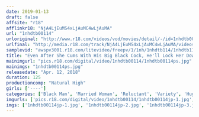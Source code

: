 ```yaml
---
date: 2019-01-13
draft: false
affsite: "r18"
afflinkr18: "NjA4LjEuMS4xLjAuMC4wLjAuMA"
url: "1nhdtb00114"
urloriginal: "http://www.r18.com/videos/vod/movies/detail/-/id=1nhdtb00114"
urlfinal: "http://media.r18.com/track/NjA4LjEuMS4xLjAuMC4wLjAuMA/videos/vod/movies/detail/-/id=1nhdtb00114"
samplevid: "awspv3001.r18.com/litevideo/freepv/1/1nh/1nhdtb114/1nhdtb114_dmb_w.mp4"
title: "Even After She Cums With His Big Black Cock, He'll Lock Her Down With His Legs And Just Won't Stop As He Continues To Thrust And Pump This Married Woman Until She Loses Her Mind In Cum Crazy Ecstasy 2"
mainimgurl: "pics.r18.com/digital/video/1nhdtb00114/1nhdtb00114ps.jpg"
mainimgs: "1nhdtb00114ps.jpg"
releasedate: "Apr. 12, 2018"
duration: 125
productioncomp: "Natural High"
girls: ['----']
categories: ['Black Man', 'Married Woman', 'Reluctant', 'Variety', 'Huge Dick - Large Dick', 'Hi-Def']
imgurls: ['pics.r18.com/digital/video/1nhdtb00114/1nhdtb00114jp-1.jpg', 'pics.r18.com/digital/video/1nhdtb00114/1nhdtb00114jp-2.jpg', 'pics.r18.com/digital/video/1nhdtb00114/1nhdtb00114jp-3.jpg', 'pics.r18.com/digital/video/1nhdtb00114/1nhdtb00114jp-4.jpg', 'pics.r18.com/digital/video/1nhdtb00114/1nhdtb00114jp-5.jpg', 'pics.r18.com/digital/video/1nhdtb00114/1nhdtb00114jp-6.jpg', 'pics.r18.com/digital/video/1nhdtb00114/1nhdtb00114jp-7.jpg', 'pics.r18.com/digital/video/1nhdtb00114/1nhdtb00114jp-8.jpg', 'pics.r18.com/digital/video/1nhdtb00114/1nhdtb00114jp-9.jpg', 'pics.r18.com/digital/video/1nhdtb00114/1nhdtb00114jp-10.jpg', 'pics.r18.com/digital/video/1nhdtb00114/1nhdtb00114jp-11.jpg', 'pics.r18.com/digital/video/1nhdtb00114/1nhdtb00114jp-12.jpg', 'pics.r18.com/digital/video/1nhdtb00114/1nhdtb00114jp-13.jpg', 'pics.r18.com/digital/video/1nhdtb00114/1nhdtb00114jp-14.jpg', 'pics.r18.com/digital/video/1nhdtb00114/1nhdtb00114jp-15.jpg', 'pics.r18.com/digital/video/1nhdtb00114/1nhdtb00114jp-16.jpg', 'pics.r18.com/digital/video/1nhdtb00114/1nhdtb00114jp-17.jpg', 'pics.r18.com/digital/video/1nhdtb00114/1nhdtb00114jp-18.jpg', 'pics.r18.com/digital/video/1nhdtb00114/1nhdtb00114jp-19.jpg', 'pics.r18.com/digital/video/1nhdtb00114/1nhdtb00114jp-20.jpg']
imgs: ['1nhdtb00114jp-1.jpg', '1nhdtb00114jp-2.jpg', '1nhdtb00114jp-3.jpg', '1nhdtb00114jp-4.jpg', '1nhdtb00114jp-5.jpg', '1nhdtb00114jp-6.jpg', '1nhdtb00114jp-7.jpg', '1nhdtb00114jp-8.jpg', '1nhdtb00114jp-9.jpg', '1nhdtb00114jp-10.jpg', '1nhdtb00114jp-11.jpg', '1nhdtb00114jp-12.jpg', '1nhdtb00114jp-13.jpg', '1nhdtb00114jp-14.jpg', '1nhdtb00114jp-15.jpg', '1nhdtb00114jp-16.jpg', '1nhdtb00114jp-17.jpg', '1nhdtb00114jp-18.jpg', '1nhdtb00114jp-19.jpg', '1nhdtb00114jp-20.jpg']
---
```

